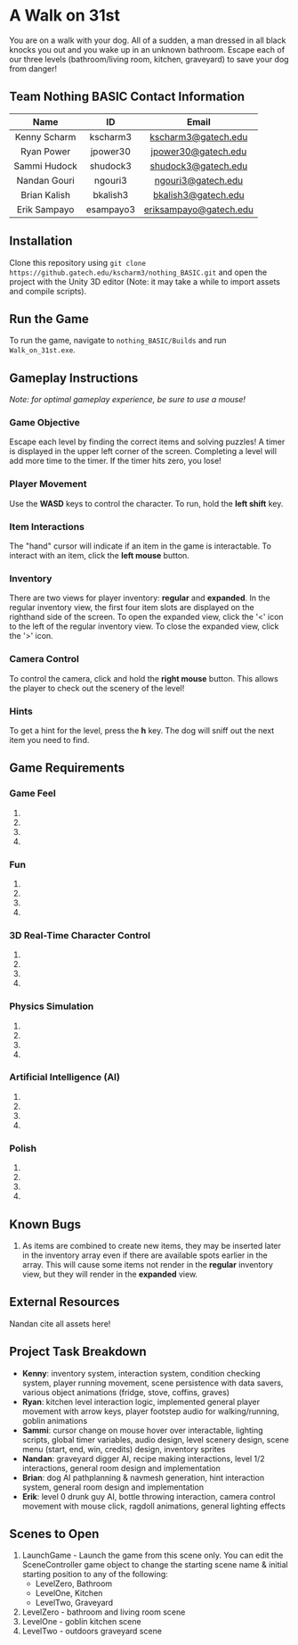 # A Walk on 31st
You are on a walk with your dog. All of a sudden, a man dressed in all black knocks you out and you wake up in an unknown bathroom. Escape each of our three levels (bathroom/living room, kitchen, graveyard) to save your dog from danger!

## Team Nothing BASIC Contact Information
|    Name      |    ID    |        Email        |
|:------------:|:--------:|:-------------------:|
| Kenny Scharm | kscharm3 | kscharm3@gatech.edu |
| Ryan Power | jpower30 | jpower30@gatech.edu |
| Sammi Hudock | shudock3 | shudock3@gatech.edu |
| Nandan Gouri | ngouri3 | ngouri3@gatech.edu |
| Brian Kalish | bkalish3 | bkalish3@gatech.edu |
| Erik Sampayo | esampayo3 | eriksampayo@gatech.edu |

## Installation
Clone this repository using ```git clone https://github.gatech.edu/kscharm3/nothing_BASIC.git``` and open the project with the Unity 3D editor (Note: it may take a while to import assets and compile scripts).

## Run the Game
To run the game, navigate to ```nothing_BASIC/Builds``` and run ```Walk_on_31st.exe```. 

## Gameplay Instructions
*Note: for optimal gameplay experience, be sure to use a mouse!*
### Game Objective
Escape each level by finding the correct items and solving puzzles! A timer is displayed in the upper left corner of the screen. Completing a level will add more time to the timer. If the timer hits zero, you lose! 

### Player Movement
Use the **WASD** keys to control the character. To run, hold the **left shift** key.

### Item Interactions
The "hand" cursor will indicate if an item in the game is interactable. To interact with an item, click the **left mouse** button.

### Inventory
There are two views for player inventory: **regular** and **expanded**. In the regular inventory view, the first four item slots are displayed on the righthand side of the screen. To open the expanded view, click the '<' icon to the left of the regular inventory view. To close the expanded view, click the '>' icon.

### Camera Control
To control the camera, click and hold the **right mouse** button. This allows the player to check out the scenery of the level!

### Hints
To get a hint for the level, press the **h** key. The dog will sniff out the next item you need to find. 

## Game Requirements
### Game Feel
1)
2)
3)
4)
### Fun
1)
2)
3)
4)
### 3D Real-Time Character Control
1)
2)
3)
4)
### Physics Simulation
1)
2)
3)
4)
### Artificial Intelligence (AI)
1)
2)
3)
4)
### Polish
1)
2)
3)
4)

## Known Bugs
1) As items are combined to create new items, they may be inserted later in the inventory array even if there are available spots earlier in the array. This will cause some items not render in the **regular** inventory view, but they will render in the **expanded** view.

## External Resources
Nandan cite all assets here!
## Project Task Breakdown
- **Kenny**: inventory system, interaction system, condition checking system, player running movement, scene persistence with data savers, various object animations (fridge, stove, coffins, graves)
- **Ryan**: kitchen level interaction logic, implemented general player movement with arrow keys, player footstep audio for walking/running, goblin animations
- **Sammi**: cursor change on mouse hover over interactable, lighting scripts, global timer variables, audio design, level scenery design, scene menu (start, end, win, credits) design, inventory sprites
- **Nandan**: graveyard digger AI, recipe making interactions, level 1/2 interactions, general room design and implementation
- **Brian**: dog AI pathplanning & navmesh generation, hint interaction system, general room design and implementation
- **Erik**: level 0 drunk guy AI, bottle throwing interaction, camera control movement with mouse click, ragdoll animations, general lighting effects

## Scenes to Open
1) LaunchGame - Launch the game from this scene only. You can edit the SceneController game object to change the starting scene name & initial starting position to any of the following:
    - LevelZero, Bathroom
    - LevelOne, Kitchen
    - LevelTwo, Graveyard
2) LevelZero - bathroom and living room scene
3) LevelOne - goblin kitchen scene
4) LevelTwo - outdoors graveyard scene